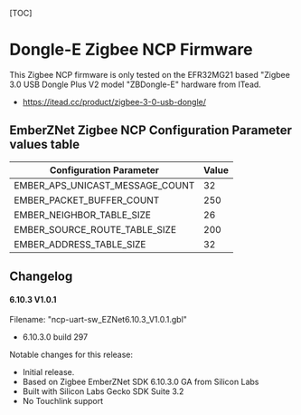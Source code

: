 
[TOC]


# Dongle-E Zigbee NCP Firmware

This Zigbee NCP firmware is only tested on the EFR32MG21 based "Zigbee 3.0 USB Dongle Plus V2 model "ZBDongle-E" hardware from ITead.

* https://itead.cc/product/zigbee-3-0-usb-dongle/


## EmberZNet Zigbee NCP Configuration Parameter values table

Configuration Parameter | Value
-- | --
EMBER_APS_UNICAST_MESSAGE_COUNT | 32
EMBER_PACKET_BUFFER_COUNT | 250
EMBER_NEIGHBOR_TABLE_SIZE | 26
EMBER_SOURCE_ROUTE_TABLE_SIZE | 200
EMBER_ADDRESS_TABLE_SIZE | 32

## Changelog


#### 6.10.3 V1.0.1

Filename: "ncp-uart-sw_EZNet6.10.3_V1.0.1.gbl"

* 6.10.3.0 build 297

Notable changes for this release:
  * Initial release.
  * Based on Zigbee EmberZNet SDK 6.10.3.0 GA from Silicon Labs
  * Built with Silicon Labs Gecko SDK Suite 3.2
  * No Touchlink support
